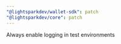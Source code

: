 ```yaml
---
"@lightsparkdev/wallet-sdk": patch
"@lightsparkdev/core": patch
---
```


Always enable logging in test environments
